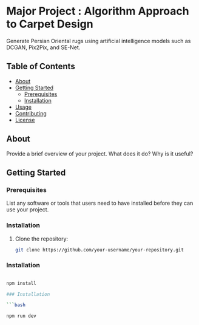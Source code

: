 
# Major Project : Algorithm Approach to Carpet Design

Generate Persian Oriental rugs using artificial intelligence models such as DCGAN, Pix2Pix, and SE-Net.

## Table of Contents

- [About](#about)
- [Getting Started](#getting-started)
  - [Prerequisites](#prerequisites)
  - [Installation](#installation)
- [Usage](#usage)
- [Contributing](#contributing)
- [License](#license)

## About

Provide a brief overview of your project. What does it do? Why is it useful?

## Getting Started

### Prerequisites

List any software or tools that users need to have installed before they can use your project.

### Installation

1. Clone the repository:
   ```bash
   git clone https://github.com/your-username/your-repository.git

### Installation

   ```bash

npm install

### Installation

   ```bash

npm run dev